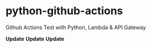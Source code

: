 # python-github-actions
Github Actions Test with Python, Lambda &amp; API  Gateway

**Update**
**Update**
**Update**